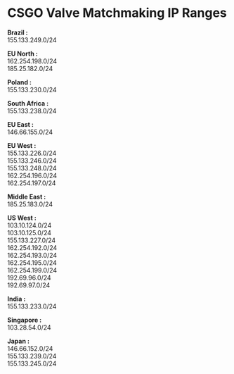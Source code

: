 # CSGO Valve Matchmaking IP Ranges

**Brazil :**</br>
155.133.249.0/24

**EU North :**</br>
162.254.198.0/24</br>
185.25.182.0/24

**Poland :**</br>
155.133.230.0/24

**South Africa :**</br>
155.133.238.0/24

**EU East :**</br>
146.66.155.0/24

**EU West :**</br>
155.133.226.0/24</br>
155.133.246.0/24</br>
155.133.248.0/24</br>
162.254.196.0/24</br>
162.254.197.0/24

**Middle East :**</br>
185.25.183.0/24

**US West :**</br>
103.10.124.0/24</br>
103.10.125.0/24</br>
155.133.227.0/24</br>
162.254.192.0/24</br>
162.254.193.0/24</br>
162.254.195.0/24</br>
162.254.199.0/24</br>
192.69.96.0/24 </br>
192.69.97.0/24

**India :**</br>
155.133.233.0/24

**Singapore :**</br>
103.28.54.0/24

**Japan :**</br>
146.66.152.0/24 </br>
155.133.239.0/24</br>
155.133.245.0/24
